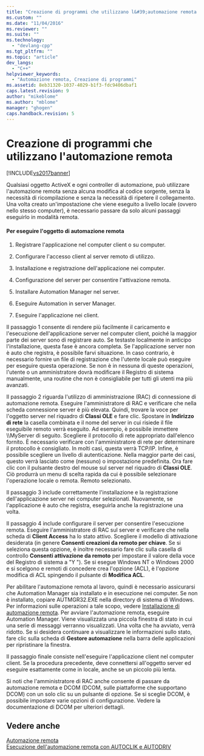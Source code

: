 ```yaml
---
title: "Creazione di programmi che utilizzano l&#39;automazione remota | Microsoft Docs"
ms.custom: ""
ms.date: "11/04/2016"
ms.reviewer: ""
ms.suite: ""
ms.technology: 
  - "devlang-cpp"
ms.tgt_pltfrm: ""
ms.topic: "article"
dev_langs: 
  - "C++"
helpviewer_keywords: 
  - "Automazione remota, Creazione di programmi"
ms.assetid: 8eb31320-1037-4029-b1f3-fdc9406dbaf1
caps.latest.revision: 9
author: "mikeblome"
ms.author: "mblome"
manager: "ghogen"
caps.handback.revision: 5
---
```

# Creazione di programmi che utilizzano l&#39;automazione remota
[!INCLUDE[vs2017banner](../assembler/inline/includes/vs2017banner.md)]

Qualsiasi oggetto ActiveX e ogni controller di automazione, può utilizzare l'automazione remota senza alcuna modifica al codice sorgente, senza la necessità di ricompilazione e senza la necessità di ripetere il collegamento.  Una volta creato un'impostazione che viene eseguito a livello locale \(ovvero nello stesso computer\), è necessario passare da solo alcuni passaggi eseguirlo in modalità remota.  
  
#### Per eseguire l'oggetto di automazione remota  
  
1.  Registrare l'applicazione nel computer client o su computer.  
  
2.  Configurare l'accesso client al server remoto di utilizzo.  
  
3.  Installazione e registrazione dell'applicazione nei computer.  
  
4.  Configurazione del server per consentire l'attivazione remota.  
  
5.  Installare Automation Manager nel server.  
  
6.  Eseguire Automation in server Manager.  
  
7.  Eseguire l'applicazione nei client.  
  
 Il passaggio 1 consente di rendere più facilmente il caricamento e l'esecuzione dell'applicazione server nel computer client, poiché la maggior parte dei server sono di registrare auto.  Se testaste localmente in anticipo l'installazione, questa fase è ancora completa.  Se l'applicazione server non è auto che registra, è possibile farvi situazione.  In caso contrario, è necessario fornire un file di registrazione che l'utente locale può eseguire per eseguire questa operazione.  Se non è in nessuna di queste operazioni, l'utente o un amministratore dovrà modificare il Registro di sistema manualmente, una routine che non è consigliabile per tutti gli utenti ma più avanzati.  
  
 Il passaggio 2 riguarda l'utilizzo di amministrazione \(RAC\) di connessione di automazione remota.  Eseguire l'amministratore di RAC e verificare che nella scheda connessione server è più elevata.  Quindi, trovare la voce per l'oggetto server nel riquadro di **Classi OLE** e fare clic.  Spostare in **Indirizzo di rete** la casella combinata e il nome del server in cui risiede il file eseguibile remoto verrà eseguito.  Ad esempio, è possibile immettere \\\\MyServer di seguito.  Scegliere il protocollo di rete appropriato dall'elenco fornito.  È necessario verificare con l'amministratore di rete per determinare il protocollo è consigliato.  In molti casi, questa verrà TCP\/IP.  Infine, è possibile scegliere un livello di autenticazione.  Nella maggior parte dei casi, questo verrà lasciato come \(nessuno\) o impostazione predefinita.  Ora fare clic con il pulsante destro del mouse sul server nel riquadro di **Classi OLE**.  Ciò produrrà un menu di scelta rapida da cui è possibile selezionare l'operazione locale o remota.  Remoto selezionato.  
  
 Il passaggio 3 include correttamente l'installazione e la registrazione dell'applicazione server nei computer selezionati.  Nuovamente, se l'applicazione è auto che registra, eseguirla anche la registrazione una volta.  
  
 Il passaggio 4 include configurare il server per consentire l'esecuzione remota.  Eseguire l'amministratore di RAC sul server e verificare che nella scheda di **Client Access** ha lo stato attivo.  Scegliere il modello di attivazione desiderata \(in genere **Consenti creazioni da remoto per chiave**.  Se si seleziona questa opzione, è inoltre necessario fare clic sulla casella di controllo **Consenti attivazione da remoto** per impostare il valore della voce del Registro di sistema a "Y "\).  Se si esegue Windows NT o Windows 2000 e si scelgono e remoti di concedere crea l'opzione \(ACL\), è l'opzione modifica di ACL spingendo il pulsante di **Modifica ACL**.  
  
 Per abilitare l'automazione remota al lavoro, quindi è necessario assicurarsi che Automation Manager sia installato e in esecuzione nei computer.  Se non è installato, copiare AUTMGR32.EXE nella directory di sistema di Windows.  Per informazioni sulle operazioni a tale scopo, vedere [Installazione di automazione remota](../mfc/remote-automation-installation.md).  Per avviare l'automazione remota, eseguire Automation Manager.  Viene visualizzata una piccola finestra di stato in cui una serie di messaggi verranno visualizzati.  Una volta che ha avviato, verrà ridotto.  Se si desidera continuare a visualizzare le informazioni sullo stato, fare clic sulla scheda di **Gestore automazione** nella barra delle applicazioni per ripristinare la finestra.  
  
 Il passaggio finale consiste nell'eseguire l'applicazione client nel computer client.  Se la procedura precedente, deve connettersi all'oggetto server ed eseguire esattamente come in locale, anche se un piccolo più lenta.  
  
 Si noti che l'amministratore di RAC anche consente di passare da automazione remota e DCOM \(DCOM, sulle piattaforme che supportano DCOM\) con un solo clic su un pulsante di opzione.  Se si sceglie DCOM, è possibile impostare varie opzioni di configurazione.  Vedere la documentazione di DCOM per ulteriori dettagli.  
  
## Vedere anche  
 [Automazione remota](../mfc/remote-automation.md)   
 [Esecuzione dell'automazione remota con AUTOCLIK e AUTODRIV](../mfc/running-remote-automation-using-autoclik-and-autodriv.md)
